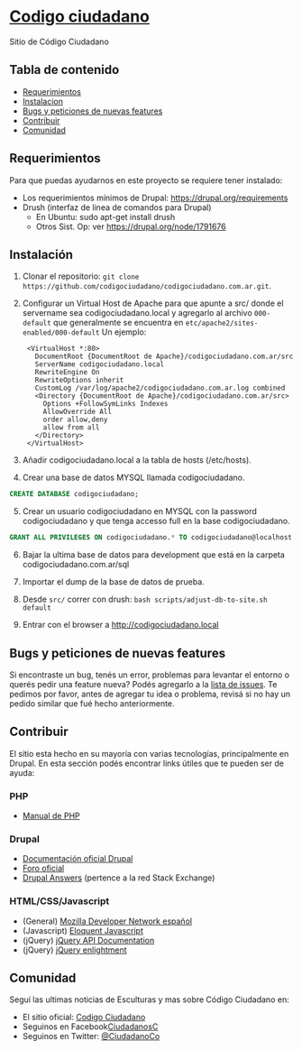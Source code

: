 
# [Codigo ciudadano](https://github.com/codigociudadano/codigociudadano.com.ar)

Sitio de Código Ciudadano

## Tabla de contenido

 - [Requerimientos](#requerimientos)
 - [Instalacion](#instalacion)
 - [Bugs y peticiones de nuevas features](#Bugs-y-peticiones-de-nuevas-features)
 - [Contribuir](#contribuir)
 - [Comunidad](#comunidad)

## Requerimientos

Para que puedas ayudarnos en este proyecto se requiere tener instalado:
 - Los requerimientos mínimos de Drupal: https://drupal.org/requirements
 - Drush (interfaz de linea de comandos para Drupal)
   - En Ubuntu: sudo apt-get install drush
   - Otros Sist. Op: ver https://drupal.org/node/1791676

## Instalación

1) Clonar el repositorio:  `git clone https://github.com/codigociudadano/codigociudadano.com.ar.git`.

2) Configurar un Virtual Host de Apache para que apunte a src/ donde el servername sea codigociudadano.local y agregarlo al archivo `000-default` que generalmente se encuentra en `etc/apache2/sites-enabled/000-default`
   Un ejemplo: 
   ```
    <VirtualHost *:80>      
      DocumentRoot {DocumentRoot de Apache}/codigociudadano.com.ar/src
      ServerName codigociudadano.local
      RewriteEngine On
      RewriteOptions inherit
      CustomLog /var/log/apache2/codigociudadano.com.ar.log combined
      <Directory {DocumentRoot de Apache}/codigociudadano.com.ar/src>
        Options +FollowSymLinks Indexes
        AllowOverride All
        order allow,deny
        allow from all
      </Directory>
    </VirtualHost>
   ```

3) Añadir codigociudadano.local a la tabla de hosts (/etc/hosts).

4) Crear una base de datos MYSQL llamada codigociudadano.
   
  ```sql
  CREATE DATABASE codigociudadano;
  ```

5) Crear un usuario codigociudadano en MYSQL con la password codigociudadano y que tenga accesso full en la base codigociudadano.
  
  ```sql
  GRANT ALL PRIVILEGES ON codigociudadano.* TO codigociudadano@localhost IDENTIFIED BY 'codigociudadano'
  ```

6) Bajar la ultima base de datos para development que está en la carpeta codigociudadano.com.ar/sql

7) Importar el dump de la base de datos de prueba.

8) Desde `src/` correr con drush: `bash scripts/adjust-db-to-site.sh default`

9) Entrar con el browser a http://codigociudadano.local

## Bugs y peticiones de nuevas features

Si encontraste un bug, tenés un error, problemas para levantar el entorno o querés pedir una feature nueva? Podés agregarlo a la [lista de issues](https://github.com/codigociudadano/esculturas/issues). Te pedimos por favor, antes de agregar tu idea o problema, revisá si no hay un pedido similar que fué hecho anteriormente.

## Contribuir

El sitio esta hecho en su mayoría con varias tecnologías, principalmente en Drupal. En esta sección podés encontrar links útiles que te pueden ser de ayuda:

### PHP ####
 
 - [Manual de PHP](http://www.php.net/manual/es/)

### Drupal ###
 - [Documentación oficial Drupal](https://drupal.org/documentation)
 - [Foro oficial](https://drupal.org/forum)
 - [Drupal Answers](http://drupal.stackexchange.com/) (pertence a la red Stack Exchange)

### HTML/CSS/Javascript

 - (General) [Mozilla Developer Network español](https://developer.mozilla.org/es/)
 - (Javascript) [Eloquent Javascript](http://eloquentjavascript.net/contents.html)
 - (jQuery) [jQuery API Documentation](http://api.jquery.com/)
 - (jQuery) [jQuery enlightment](http://jqueryenlightenment.com/jquery_enlightenment.pdf)

## Comunidad

 Seguí las ultimas noticias de Esculturas y mas sobre Código Ciudadano en:
 - El sitio oficial: [Codigo Ciudadano](http://www.codigociudadano.cc/)
 - Seguinos en Facebook[CiudadanosC](https://www.facebook.com/CiudadanosC)
 - Seguinos en Twitter: [@CiudadanoCo](https://twitter.com/CiudadanoCo)

